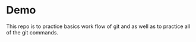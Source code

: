 # Demo
This repo is to practice basics work flow of git and as well as to practice all of the git commands. 
